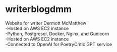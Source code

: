# writerblogdmm
Website for writer Dermott McMatthew <br>
-Hosted on AWS EC2 instance <br>
-Python, Postgresql, Docker, Nginx, and Gunicorn <br>
-Hosted on AWS EC2 instance<br>
-Connected to OpenAI for PoetryCritic GPT service


